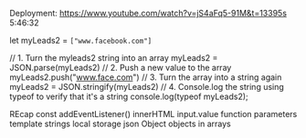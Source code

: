 Deployment: https://www.youtube.com/watch?v=jS4aFq5-91M&t=13395s
            5:46:32


let myLeads2 = `["www.facebook.com"]`

// 1. Turn the myleads2 string into an array
myLeads2 = JSON.parse(myLeads2)
// 2. Push a new value to the array
myLeads2.push("www.face.com")
// 3. Turn the array into a string again
myLeads2 = JSON.stringify(myLeads2)
// 4. Console.log the string using typeof to verify that it's a string
console.log(typeof myLeads2);


REcap
const
addEventListener()
innerHTML
input.value
function parameters
template strings
local storage
json Object
objects in arrays